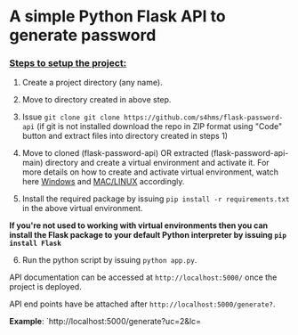 # A simple Python Flask API to generate password

### <ins>Steps to setup the project<ins>:

1. Create a project directory (any name).

2. Move to directory created in above step.

3. Issue `git clone git clone https://github.com/s4hms/flask-password-api`
   (if git is not installed download the repo in ZIP format using "Code" button and extract files into directory created in steps 1)

4. Move to cloned (flask-password-api) OR extracted (flask-password-api-main) directory and create a virtual environment and activate it. For more details on how to create and activate virtual environment, watch here [Windows](https://www.youtube.com/watch?v=APOPm01BVrk) and [MAC/LINUX](https://www.youtube.com/watch?v=Kg1Yvry_Ydk) accordingly.

5. Install the required package by issuing `pip install -r requirements.txt` in the above virtual environment.

**If you're not used to working with virtual environments then you can install the Flask package to your default Python interpreter by issuing `pip install Flask`**

6. Run the python script by issuing `python app.py`.

API documentation can be accessed at `http://localhost:5000/` once the project is deployed.

API end points have be attached after `http://localhost:5000/generate?`.

**Example**: `http://localhost:5000/generate?uc=2&lc=
